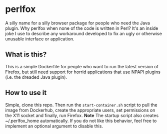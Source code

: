 # perlfox
A silly name for a silly browser package for people who need the Java plugin. Why perlfox when none of the code is written in Perl? It's an inside joke I use to describe any workaround developed to fix an ugly or otherwise unusable interface or application.

## What is this?
This is a simple Dockerfile for people who want to run the latest version of Firefox, but still need support for horrid applications that use NPAPI plugins (i.e. the dreaded Java plugin).

## How to use it
Simple, clone this repo. Then run the `start-container.sh` script to pull the image from Dockerhub, create the appropriate users, set permissions on the X11 socket and finally, run Firefox. **Note** The startup script also creates ~/.perlfox_home automatically. If you do not like this behavior, feel free to implement an optional argument to disable this.
